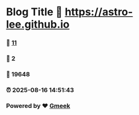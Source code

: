 # Blog Title :link: https://astro-lee.github.io 
### :page_facing_up: [11](https://astro-lee.github.io/tag.html) 
### :speech_balloon: 2 
### :hibiscus: 19648 
### :alarm_clock: 2025-08-16 14:51:43 
### Powered by :heart: [Gmeek](https://github.com/Meekdai/Gmeek)
